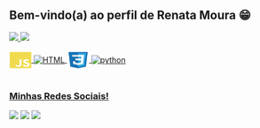 ## Bem-vindo(a) ao perfil de Renata Moura 😁

 <div>
   <a href="https://github.com/renataalvesc">
   <img height="180em" src="https://github-readme-stats.vercel.app/api?username=renataalvesc&show_icons=true&theme=tokyonight&include_all_commits=true&count_private=true"/>
   <img height="180em" src="https://github-readme-stats.vercel.app/api/top-langs/?username=renataalvesc&layout=compact&langs_count=6&theme=dracula"/>

</div>
<div style="display: inline_block"><br>
  <img align="center" alt="Js" height="30" width="40" src="https://raw.githubusercontent.com/devicons/devicon/master/icons/javascript/javascript-plain.svg">
  <img align="center" alt="HTML" height="30" width="40" src="https://img.shields.io/badge/HTML5-E34F26?style=for-the-badge&logo=html5&logoColor=white">
  <img align="center" alt="CSS" height="30" width="40" src="https://raw.githubusercontent.com/devicons/devicon/master/icons/css3/css3-original.svg">
  <img align="center" alt="python" height="30" width="40" src="https://img.shields.io/badge/Python-FFD43B?style=for-the-badge&logo=python&logoColor=blue">


 
</div>
 
 <br>
 
  ### Minhas Redes Sociais!
 
<div> 
 <a href="https://discord.gg/U745v3fPFb" target="_blank"><img src="https://img.shields.io/badge/Discord-7289DA?style=for-the-badge&logo=discord&logoColor=white" target= "_blank"></a> 
  <a href = "mailto:renatamoura.dev@gmail.com"><img src="https://img.shields.io/badge/-Gmail-%23333?style=for-the-badge&logo=gmail&logoColor=white" target= "_blank"></a>
  <a href="https://www.linkedin.com/in/renataalvescm" target="_blank"><img src="https://img.shields.io/badge/-LinkedIn-%230077B5?style=for-the-badge&logo=linkedin&logoColor=white" target= "_blank"></a> 

</div>

